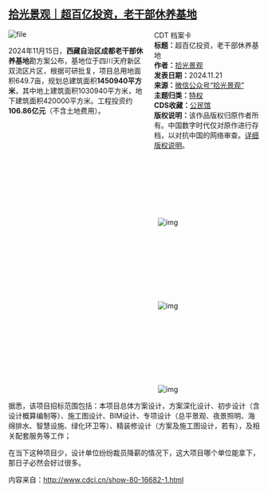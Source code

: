 <!--1732187506000-->
[拾光景观｜超百亿投资，老干部休养基地](https://chinadigitaltimes.net/chinese/713335.html)
------

<div style="width:42%;float:right;padding-left:20px;"><div class="su-spoiler su-spoiler-style-fancy su-spoiler-icon-chevron-circle" data-scroll-offset="0" data-anchor-in-url="no"><div class="su-spoiler-title" tabindex="0" role="button"><span class="su-spoiler-icon"></span>CDT 档案卡</div><div class="su-spoiler-content su-u-clearfix su-u-trim"><strong>标题：</strong>超百亿投资，老干部休养基地<br><strong>作者：</strong><a href="https://chinadigitaltimes.net/space/拾光景观" target="_blank">拾光景观</a><br><strong>发表日期：</strong>2024.11.21<br><strong>来源：</strong><a href="https://archive.ph/?url=https://mp.weixin.qq.com/s/-Wm_CaNDx2CEnvL60JiVAw" target="_blank">微信公众号“拾光景观”</a><br><strong>主题归类：</strong><a href="https://chinadigitaltimes.net/space/特权" target="_blank">特权</a><br><strong>CDS收藏：</strong><a href="https://chinadigitaltimes.net/space/%E5%85%AC%E6%B0%91%E9%A6%86" target="_blank" rel="noopener">公民馆</a><br><strong>版权说明：</strong>该作品版权归原作者所有。中国数字时代仅对原作进行存档，以对抗中国的网络审查。<a href="https://chinadigitaltimes.net/chinese/copyright">详细版权说明</a>。</div></div></div><p><img decoding="async" src="https://chinadigitaltimes.net/chinese/files/2024/11/image-1732187176596.png" alt="file"></p><p>2024年11月15日，<strong>西藏自治区成都老干部休养基地</strong>勘方案公布，基地位于四川天府新区双流区片区，根据可研批复，项目总用地面积649.7亩，规划总建筑面积<strong>1450940平方米</strong>，其中地上建筑面积1030940平方米，地下建筑面积420000平方米。工程投资约<strong>106.86亿元</strong>（不含土地费用）。</p><p><img decoding="async" src="data:image/svg+xml,%3Csvg%20xmlns='http://www.w3.org/2000/svg'%20viewBox='0%200%200%200'%3E%3C/svg%3E" alt="img" data-lazy-src="https://chinadigitaltimes.net/chinese/files/2024/11/post-713335-673f15734b2d8."><noscript><img decoding="async" src="https://chinadigitaltimes.net/chinese/files/2024/11/post-713335-673f15734b2d8." alt="img"></noscript></p><p><img decoding="async" src="data:image/svg+xml,%3Csvg%20xmlns='http://www.w3.org/2000/svg'%20viewBox='0%200%200%200'%3E%3C/svg%3E" alt="img" data-lazy-src="https://chinadigitaltimes.net/chinese/files/2024/11/post-713335-673f157515d84.png"><noscript><img decoding="async" src="https://chinadigitaltimes.net/chinese/files/2024/11/post-713335-673f157515d84.png" alt="img"></noscript></p><p><img decoding="async" src="data:image/svg+xml,%3Csvg%20xmlns='http://www.w3.org/2000/svg'%20viewBox='0%200%200%200'%3E%3C/svg%3E" alt="img" data-lazy-src="https://chinadigitaltimes.net/chinese/files/2024/11/post-713335-673f1575ba174.png"><noscript><img decoding="async" src="https://chinadigitaltimes.net/chinese/files/2024/11/post-713335-673f1575ba174.png" alt="img"></noscript></p><p>据悉，该项目招标范围包括：本项目总体方案设计，方案深化设计、初步设计（含设计概算编制等）、施工图设计、BIM设计、专项设计（总平景观、夜景照明、海绵排水、智慧设施、绿化环卫等）、精装修设计（方案及施工图设计，若有），及相关配套服务等工作；</p><p>在当下这种项目少，设计单位纷纷裁员降薪的情况下，这大项目哪个单位能拿下，那日子必然会好过很多。</p><p>内容来自：<a href="http://www.cdci.cn/show-80-16682-1.html">http://www.cdci.cn/show-80-16682-1.html</a></p><div class="addtoany_share_save_container addtoany_content addtoany_content_bottom"><div class="a2a_kit a2a_kit_size_32 addtoany_list" data-a2a-url="https://chinadigitaltimes.net/chinese/713335.html" data-a2a-title="拾光景观｜超百亿投资，老干部休养基地"><a class="a2a_button_facebook" href="https://www.addtoany.com/add_to/facebook?linkurl=https%3A%2F%2Fchinadigitaltimes.net%2Fchinese%2F713335.html&amp;linkname=%E6%8B%BE%E5%85%89%E6%99%AF%E8%A7%82%EF%BD%9C%E8%B6%85%E7%99%BE%E4%BA%BF%E6%8A%95%E8%B5%84%EF%BC%8C%E8%80%81%E5%B9%B2%E9%83%A8%E4%BC%91%E5%85%BB%E5%9F%BA%E5%9C%B0" title="Facebook" rel="nofollow noopener" target="_blank"></a><a class="a2a_button_twitter" href="https://www.addtoany.com/add_to/twitter?linkurl=https%3A%2F%2Fchinadigitaltimes.net%2Fchinese%2F713335.html&amp;linkname=%E6%8B%BE%E5%85%89%E6%99%AF%E8%A7%82%EF%BD%9C%E8%B6%85%E7%99%BE%E4%BA%BF%E6%8A%95%E8%B5%84%EF%BC%8C%E8%80%81%E5%B9%B2%E9%83%A8%E4%BC%91%E5%85%BB%E5%9F%BA%E5%9C%B0" title="Twitter" rel="nofollow noopener" target="_blank"></a><a class="a2a_button_telegram" href="https://www.addtoany.com/add_to/telegram?linkurl=https%3A%2F%2Fchinadigitaltimes.net%2Fchinese%2F713335.html&amp;linkname=%E6%8B%BE%E5%85%89%E6%99%AF%E8%A7%82%EF%BD%9C%E8%B6%85%E7%99%BE%E4%BA%BF%E6%8A%95%E8%B5%84%EF%BC%8C%E8%80%81%E5%B9%B2%E9%83%A8%E4%BC%91%E5%85%BB%E5%9F%BA%E5%9C%B0" title="Telegram" rel="nofollow noopener" target="_blank"></a><a class="a2a_button_reddit" href="https://www.addtoany.com/add_to/reddit?linkurl=https%3A%2F%2Fchinadigitaltimes.net%2Fchinese%2F713335.html&amp;linkname=%E6%8B%BE%E5%85%89%E6%99%AF%E8%A7%82%EF%BD%9C%E8%B6%85%E7%99%BE%E4%BA%BF%E6%8A%95%E8%B5%84%EF%BC%8C%E8%80%81%E5%B9%B2%E9%83%A8%E4%BC%91%E5%85%BB%E5%9F%BA%E5%9C%B0" title="Reddit" rel="nofollow noopener" target="_blank"></a><a class="a2a_button_whatsapp" href="https://www.addtoany.com/add_to/whatsapp?linkurl=https%3A%2F%2Fchinadigitaltimes.net%2Fchinese%2F713335.html&amp;linkname=%E6%8B%BE%E5%85%89%E6%99%AF%E8%A7%82%EF%BD%9C%E8%B6%85%E7%99%BE%E4%BA%BF%E6%8A%95%E8%B5%84%EF%BC%8C%E8%80%81%E5%B9%B2%E9%83%A8%E4%BC%91%E5%85%BB%E5%9F%BA%E5%9C%B0" title="WhatsApp" rel="nofollow noopener" target="_blank"></a><a class="a2a_button_email" href="https://www.addtoany.com/add_to/email?linkurl=https%3A%2F%2Fchinadigitaltimes.net%2Fchinese%2F713335.html&amp;linkname=%E6%8B%BE%E5%85%89%E6%99%AF%E8%A7%82%EF%BD%9C%E8%B6%85%E7%99%BE%E4%BA%BF%E6%8A%95%E8%B5%84%EF%BC%8C%E8%80%81%E5%B9%B2%E9%83%A8%E4%BC%91%E5%85%BB%E5%9F%BA%E5%9C%B0" title="Email" rel="nofollow noopener" target="_blank"></a><a class="a2a_button_copy_link" href="https://www.addtoany.com/add_to/copy_link?linkurl=https%3A%2F%2Fchinadigitaltimes.net%2Fchinese%2F713335.html&amp;linkname=%E6%8B%BE%E5%85%89%E6%99%AF%E8%A7%82%EF%BD%9C%E8%B6%85%E7%99%BE%E4%BA%BF%E6%8A%95%E8%B5%84%EF%BC%8C%E8%80%81%E5%B9%B2%E9%83%A8%E4%BC%91%E5%85%BB%E5%9F%BA%E5%9C%B0" title="Copy Link" rel="nofollow noopener" target="_blank"></a><a class="a2a_dd addtoany_share_save addtoany_share" href="https://www.addtoany.com/share"></a></div></div>

